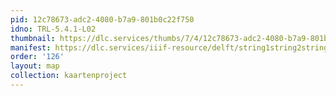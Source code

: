 ```yaml
---
pid: 12c78673-adc2-4080-b7a9-801b0c22f750
idno: TRL-5.4.1-L02
thumbnail: https://dlc.services/thumbs/7/4/12c78673-adc2-4080-b7a9-801b0c22f750/full/400,339/0/default.jpg
manifest: https://dlc.services/iiif-resource/delft/string1string2string3/kaartenproject-2007/TRL-5.4.1-L02
order: '126'
layout: map
collection: kaartenproject
---
```

